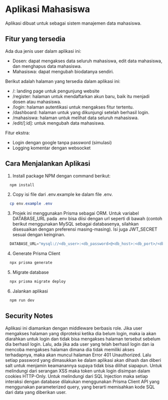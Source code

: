 # Aplikasi Mahasiswa

Aplikasi dibuat untuk sebagai sistem manajemen data mahasiswa.

## Fitur yang tersedia

Ada dua jenis user dalam aplikasi ini:

- Dosen: dapat mengakses data seluruh mahasiswa, edit data mahasiswa, dan menghapus data mahasiswa.
- Mahasiswa: dapat mengubah biodatanya sendiri.

Berikut adalah halaman yang tersedia dalam aplikasi ini:

- /: landing page untuk pengunjung website
- /register: halaman untuk mendaftarkan akun baru, baik itu menjadi dosen atau mahasiswa.
- /login: halaman autentikasi untuk mengakses fitur tertentu.
- /dashboard: halaman untuk yang dikunjungi setelah berhasil login.
- /mahasiswa: halaman untuk melihat data seluruh mahasiswa.
- /edit/[:id]: untuk mengubah data mahasiswa.

Fitur ekstra:

- Login dengan google tanpa password (simulasi)
- Logging komentar dengan websocket

## Cara Menjalankan Aplikasi

1. Install package NPM dengan command berikut:

 ```powershell
   npm install
```

2. Copy isi file dari .env.example ke dalam file .env.

 ```powershell
   cp env.example .env
```

3. Projek ini menggunakan Prisma sebagai ORM. Untuk variabel DATABASE_URL pada .env bisa diisi dengan url seperti di bawah (contoh berikut menggunakan MySQL sebagai databasenya, silahkan disesuaikan dengan preferensi masing-masing). Isi juga JWT_SECRET sesuai dengan keinginan.

 ```powershell
   DATABASE_URL="mysql://<db_user>:<db_password>@<db_host>:<db_port>/<db_name>"
```

4. Generate Prisma Client

 ```powershell
   npx prisma generate
```

5. Migrate database

 ```powershell
   npx prisma migrate deploy
```

6. Jalankan aplikasi

 ```powershell
   npm run dev
```

## Security Notes

Aplikasi ini diamankan dengan middleware berbasis role. Jika user mengakses halaman yang diproteksi ketika dia belum login, maka ia akan diarahkan untuk login dan tidak bisa mengakses halaman tersebut sebelum dia berhasil login. Lalu, ada jika ada user yang telah berhasil login dan ia mencoba mengakses halaman dimana dia tidak memiliki akses terhadapnya, maka akan muncul halaman Error 401 Unauthorized. Lalu setiap password yang dimasukkan ke dalam aplikasi akan dihash dan diberi salt untuk menjamin keamanannya supaya tidak bisa dilihat siapapun. Untuk melindungi dari serangan XSS maka token untuk login disimpan dalam cookies HTTP-Only. Untuk melindungi dari SQL Injection maka setiap interaksi dengan database dilakukan menggunakan Prisma Client API yang menggunakan parameterized query, yang berarti memisahkan kode SQL dari data yang diberikan user.
